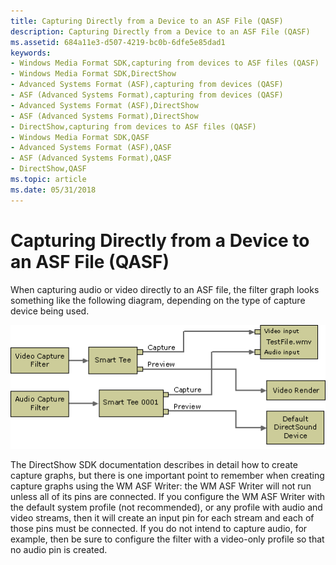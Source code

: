```yaml
---
title: Capturing Directly from a Device to an ASF File (QASF)
description: Capturing Directly from a Device to an ASF File (QASF)
ms.assetid: 684a11e3-d507-4219-bc0b-6dfe5e85dad1
keywords:
- Windows Media Format SDK,capturing from devices to ASF files (QASF)
- Windows Media Format SDK,DirectShow
- Advanced Systems Format (ASF),capturing from devices (QASF)
- ASF (Advanced Systems Format),capturing from devices (QASF)
- Advanced Systems Format (ASF),DirectShow
- ASF (Advanced Systems Format),DirectShow
- DirectShow,capturing from devices to ASF files (QASF)
- Windows Media Format SDK,QASF
- Advanced Systems Format (ASF),QASF
- ASF (Advanced Systems Format),QASF
- DirectShow,QASF
ms.topic: article
ms.date: 05/31/2018
---
```


# Capturing Directly from a Device to an ASF File (QASF)

When capturing audio or video directly to an ASF file, the filter graph looks something like the following diagram, depending on the type of capture device being used.

![webcam to wmv capture graph](images/asf-webcam.png)

The DirectShow SDK documentation describes in detail how to create capture graphs, but there is one important point to remember when creating capture graphs using the WM ASF Writer: the WM ASF Writer will not run unless all of its pins are connected. If you configure the WM ASF Writer with the default system profile (not recommended), or any profile with audio and video streams, then it will create an input pin for each stream and each of those pins must be connected. If you do not intend to capture audio, for example, then be sure to configure the filter with a video-only profile so that no audio pin is created.

 

 




